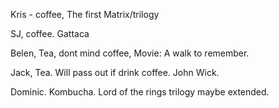 Kris - coffee, The first Matrix/trilogy

SJ, coffee. Gattaca

Belen, Tea, dont mind coffee, Movie: A walk to remember.

Jack, Tea. Will pass out if drink coffee. John Wick.

Dominic. Kombucha. Lord of the rings trilogy maybe extended.